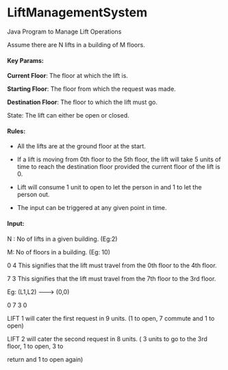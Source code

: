 # LiftManagementSystem
Java Program to Manage Lift Operations


Assume there are N lifts in a building of M floors.

#### Key Params:
<b>Current Floor</b>: The floor at which the lift is.

<b>Starting Floor</b>: The floor from which the request was made.

<b>Destination Floor</b>: The floor to which the lift must go.

State: The lift can either be open or closed.

#### Rules:
 - All the lifts are at the ground floor at the start.

 - If a lift is moving from 0th floor to the 5th floor, the lift will take 5 units of time to reach
the destination floor provided the current floor of the lift is 0.
 - Lift will consume 1 unit to open to let the person in and 1 to let the person out.
 - The input can be triggered at any given point in time.
 
#### Input:
N : No of lifts in a given building. (Eg:2)

M: No of floors in a building. (Eg: 10)

0 4
This signifies that the lift must travel from the 0th floor to the 4th floor.

7 3
This signifies that the lift must travel from the 7th floor to the 3rd floor.

Eg:
(L1,L2) ---> (0,0)

0 7
3 0

LIFT 1 will cater the first request in 9 units. (1 to open, 7 commute and 1 to open)

LIFT 2 will cater the second request in 8 units. ( 3 units to go to the 3rd floor, 1 to open, 3 to

return and 1 to open again)
